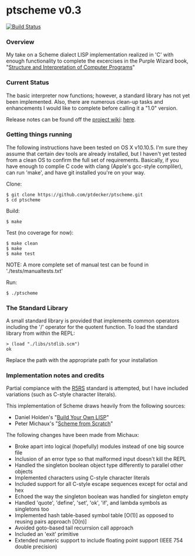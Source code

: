 ptscheme v0.3
=============

[![Build Status](https://travis-ci.org/ptdecker/ptscheme.svg?branch=master)](https://travis-ci.org/ptdecker/ptscheme)

### Overview

My take on a Scheme dialect LISP implementation realized in 'C' with enough functionality to
complete the excercises in the Purple Wizard book, "[Structure and Interpretation
of Computer Programs](https://mitpress.mit.edu/sicp/)"

### Current Status

The basic interpreter now functions; however, a standard library has not yet been implemented.
Also, there are numerous clean-up tasks and enhancements I would like to complete before calling
it a "1.0" version.

Release notes can be found off the [project wiki](https://github.com/ptdecker/ptscheme/wiki): [here](https://github.com/ptdecker/ptscheme/wiki/Release-Notes).

### Getting things running

The following instructions have been tested on OS X v10.10.5.  I'm sure they assume that certain
dev tools are already installed, but I haven't yet tested from a clean OS to confirm the full
set of requirements.  Basically, if you have enough to complie C code with clang (Apple's gcc-style
compliler), can run 'make', and have git installed you're on your way.

Clone:

    $ git clone https://github.com/ptdecker/ptscheme.git
    $ cd ptscheme

Build:

    $ make

Test (no coverage for now):

    $ make clean
    $ make
    $ make test

NOTE: A more complete set of manual test can be found in './tests/manualtests.txt'

Run:

    $ ./ptscheme

### The Standard Library

A small standard library is provided that implements common operators including the '/' operator for the quotent function.
To load the standard library from within the REPL:

    > (load "./libs/stdlib.scm")
    ok

Replace the path with the appropriate path for your installation


### Implementation notes and credits

Partial compiance with the [R5RS](http://www.schemers.org/Documents/Standards/R5RS/r5rs.pdf) standard is attempted, but I have included variations (such as C-style character literals).

This implementation of Scheme draws heavily from the following sources:

* Daniel Holden's "[Build Your Own LISP](http://buildyourownlisp.com/)"
* Peter Michaux's "[Scheme from Scratch](http://peter.michaux.ca/articles/scheme-from-scratch-introduction)"

The following changes have been made from Michaux:

* Broke apart into logical (hopefully) modules instead of one big source file
* Inclusion of an error type so that malformed input doesn't kill the REPL
* Handled the singleton boolean object type differently to parallel other objects
* Implemented characters using C-style character literals
* Included support for all C-style escape sequences except for octal and hex
* Echoed the way the singleton boolean was handled for singleton empty
* Handled 'quote', 'define', 'set', 'ok', 'if', and lambda symbols as singletons too
* Implemented hash table-based symbol table [O(1)] as opposed to reusing pairs approach [O(n)]
* Avoided goto-based tail recurrsion call approach
* Included an 'exit' primitive
* Extended numeric support to include floating point support (IEEE 754 double precision)

